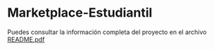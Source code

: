 # Marketplace-Estudiantil

Puedes consultar la información completa del proyecto en el archivo [README.pdf](./README.pdf)
